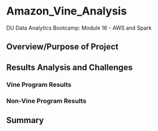 # Amazon_Vine_Analysis
DU Data Analytics Bootcamp: Module 16 - AWS and Spark

## Overview/Purpose of Project

## Results Analysis and Challenges

### Vine Program Results

### Non-Vine Program Results

## Summary


